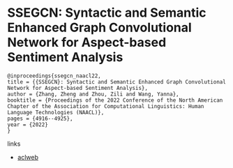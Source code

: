 # SSEGCN: Syntactic and Semantic Enhanced Graph Convolutional Network for Aspect-based Sentiment Analysis

```
@inproceedings{ssegcn_naacl22,
title = {{SSEGCN}: Syntactic and Semantic Enhanced Graph Convolutional Network for Aspect-based Sentiment Analysis},
author = {Zhang, Zheng and Zhou, Zili and Wang, Yanna},
booktitle = {Proceedings of the 2022 Conference of the North American Chapter of the Association for Computational Linguistics: Human Language Technologies (NAACL)},
pages = {4916--4925},
year = {2022}
}
```

links
- [aclweb](https://www.aclweb.org/anthology/2022.naacl-main.362/)
